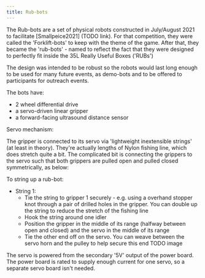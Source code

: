 ```yaml
---
title: Rub-bots
---
```


The Rub-bots are a set of physical robots constructed in July/August
2021 to facilitate [Smallpeice2021] (TODO link). For that competition, they were called the 'Forklift-bots' to keep with the theme of the game. After that, they became the 'rub-bots' - named to reflect the fact that they were designed to perfectly fit inside the 35L Really Useful Boxes ('RUBs')

The design was intended to be robust so the robots would last long enough to be used for many future events, as demo-bots and to be offered to participants for outreach events.

The bots have:
 - 2 wheel differential drive
 - a servo-driven linear gripper
 - a forward-facing ultrasound distance sensor




Servo mechanism:



The gripper is connected to its servo via 'lightweight inextensible strings' (at least in theory). They're actually lengths of Nylon fishing line, which does stretch quite a bit. The complicated bit is connecting the grippers to the servo such that both grippers are pulled open and pulled closed symmetrically, as below:

To string up a rub-bot:
 - String 1:
    - Tie the string to gripper 1 securely - e.g. using a overhand
    stopper knot through a pair of drilled holes in the gripper. You can double up the string to reduce the stretch of the fishing line
    - Hook the string around one idler
    - Position the gripper in the middle of its range (halfway between open and closed) and the servo in the middle of its range
    - Tie the other end off on the servo. You can weave between the servo horn and the pulley to help secure this end
    TODO image

The servo is powered from the secondary '5V' output of the power board. The power board is rated to supply enough current for one servo, so a separate servo board isn't needed.